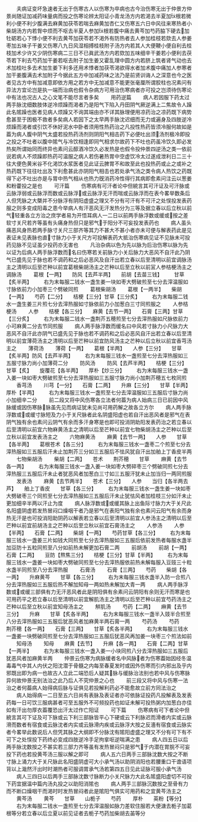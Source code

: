 <!-- { "loadSidebar": true } -->
　　夫病证变坏急速者无出于伤寒古人以伤寒为卒病也古今治伤寒无出于仲景方仲景尚随证加减药味量病而投之伤寒论辨太阳证小青龙汤方内若渇去半夏加根若微利小便不利少腹满去麻黄加茯苓若喘去麻黄加杏仁又伤寒五六日中风往来寒热者小柴胡汤方内若胷中烦而不呕去半夏人参加根若腹中痛去黄芩加芍药脇下硬去加牡砺若心下悸小便不利去黄芩加茯苓若不渇外有防热者去人参加桂枝若欬去人参姜枣加五味子干姜又伤寒八九日风湿相搏桂枝附子汤方内若其人大便鞕小便自利去桂枝加术少许又少阴伤寒病二三日不已眞武汤方内若欬加五味细辛干姜若小便利去茯苓若下利去芍药加干姜若呕去附子加生姜又霍乱理中圆方内若脐上筑者肾气动也去术加桂吐多去术加生姜下利多还用术悸者加茯苓渇欲得水者加术腹中痛加人参寒者加干姜腹满去术加附子今据此五方中加减药味之法乃是前贤训诲人之深意也今之医者见古方中有加减意即依方用之若方中无加减意不能更张毫厘所谓胶柱也况素问有异法方宜论岂是执一端而治病也假令杂病方可用治伤寒病者亦可投之岂须待伤寒论中有法也况古人之心文笔不能尽言者多矣
　　用药逆篇
　　病人若因服下药太过两手脉沈细数肢体逆冷烦躁而渇者乃是阳气下陷入丹田阴气厥逆满上二焦故令人躁此名隂躁也医者见病人烦躁又不询其端由亦不详其脉理便用凉药治之凉药既下病势愈甚至于困极不救者多矣病人若因下之太早两手脉沈迟细而无力或遍身及四肢逆冷烦躁而渇者或引饮不休好泥水中卧者须用性热药治之凡投性热药皆须冷服何故如是葢为病人腹中阴气太盛若投热药汤剂则阴阳气相击药下必便吐出须汤剂极冷即投之投之不吐者以腹中隂气与冷饮相逢即同气相求尔故药下不吐也药虽冷饮久即必发热矣所谓始同而终异也素问云醇酒冷饮久必发热是也假令投仲景四逆汤之类一依前说若病人不烦躁即热药可温服之病人若伤暑热胃中空虚饮冷太过遂成泄利日二三十往大便色黄米谷不化渇饮水浆医者见此证云脾胃不和故至此也投热药或止之或补之热药既下往往吐出及下利愈甚此亦阴阳气相击也若处承气汤之类令病人热饮之药既得下必不吐出亦是与胃中热气相从也热力旣消药冷性得行其病即愈素问注云以葱姜和粉藿投之是也
　　可汗篇
　　伤寒病有可汗者论中但綂言其可汗证及可汗脉或云脉浮弱或云脉浮而数或云脉浮或云脉浮无汗而喘或云脉浮而在表今畧举数条后人但凭脉之大槩并不分脉浮有阴阳虚盛之理又不分有可汗有不可汗之处悮投发表药服之则多变成阳毒之患今举病人有汗恶风无汗发热分为三等及据立春以后立秋以前气轻重各立方治之庶学者易为开悟耳病人一二日以前两手脉浮数或缓或按之差软寸关尺若齐等虽有头痛身热但只是邪气于阳分不可妄投发表药也
　　病人虽头痛恶风身热若两手脉寸关尺三部齐等其力不甚大不甚小者亦未可便与解表药此是见表证未见表脉也直寸脉力小于关尺方可投解表药大抵治伤寒病见证不见脉未可投药见脉不见证虽少投药亦无害也
　　凡治杂病以色为先以脉为后治伤寒以脉为先以证为后病人两手脉浮数而名曰伤寒若关前脉力小关后脉力大恶风不自汗此乃阴气已盛先见于脉也若不调药和之后必恶风及自汗出若立春以后至清明以前宜调脉汤主之清明以后至芒种以前宜葛根柴胡汤主之芒种以后至立秋以前冝人参桔梗汤主之调脉汤
　　葛根【一两】　　防风【去芦半两】　　前胡【去苗三钱】
　　甘草【炙半两】
　　右为末每服二钱水一盏生姜一块如枣大劈破煎至七分去滓温服如寸脉依前力小加枣三个劈破同煎
　　葛根柴胡汤
　　葛根【一两半】　　柴胡【一两】　　芍药【二分】　　桔梗【三分】甘草【三分炙】
　　右为末每服二钱水一盏生姜三片煎七分去滓热服如寸脉依前力小加葱白三寸同煎服之
　　人参桔梗汤
　　人参　　桔梗【各三分】　　麻黄【去节一两】　　石膏【三两】甘草【三分炙】
　　右为末每服二钱水一盏荆芥五穂煎至七分去滓热服如尺脉依前力小可麻黄二分去节同煎服
　　病人两手脉浮数而缓名曰中风若寸脉力小尺脉力大恶风不自汗此亦阴气已盛先见于脉也若不调药和之后必恶风自汗出若立春以后至清明以前宜薄荷汤主之清明以后至芒种以前宜防风汤主之芒种以后立秋以前宜香芎汤主之
　　薄荷汤
　　薄荷【一两】　　葛根【半两】　　人参【三分】　　甘草【炙半两】防风【去芦半两】
　　右为末每服三钱水一盏煎至七分去滓热服如三五服寸脉力尚小加薄荷二分
　　防风汤
　　防风【去芦半两】　　桔梗【三分】　　甘草【炙】　　旋覆花【各半两】　　厚朴【炒三分】
　　右为末每服三钱水一盏入姜一块如枣大劈破煎至七分去滓热服如三五服寸脉力尚小加荆芥穂五七枚同煎
　　香芎汤
　　川芎【一分】　　石膏【二两】　　升麻【三分】　　甘草【半两】厚朴【半两】
　　右为末每服三钱水一盏煎至七分去滓温服如三五服后寸脉力尚小加细辛二分
　　前二段又将中风伤寒各立法者何葢为病人始病三日已前因中风脉缓或因伤寒脉脉虽先见而病证犹未见尚可用药解之故各立方尔
　　病人两手脉浮数或或缓寸脉短及力小于关尺脉者此名阴盛阳虚也若自汗出恶风者是邪气在表阴气独有余也素问云阴气有余而多汗身寒是也即可投消阴助阳发表药治之若立春以后至清明以前宜六物麻黄汤主之清明以后至芒种以前宜七物柴胡汤主之芒种以后至立秋以前宜发表汤主之
　　六物麻黄汤
　　麻黄【去节一两】　　人参　　甘草【各半两】　　葛根苍术【各三分】
　　右为末每服三钱水一盏枣二个煎至七分去滓热服如三五服后汗未止加荆芥三分如三五服后不怯风犹自汗出加舶上丁香皮半两
　　七物柴胡汤
　　柴胡【二两】　　苍术　　荆芥穂　　甘草
　　麻黄【去节各一两】
　　右为末每服三钱水一盏入姜一块如枣大劈碎枣三个劈破同煎七分去滓热服三五服后汗未止者犹恶风者加葱白三寸如三五服汗犹未止加当归一两同煎服
　　发表汤
　　麻黄【去节两半】　　苍术【三分】　　人参　　当归【各半两去芦】　　舶上丁香皮　　甘草【各三分】
　　右为末每服三钱水一盏生姜一块如枣大劈破枣三个同煎至七分去滓热服如三五服后汗未止犹怯风者加桂枝三分如汗未止更加细辛半两以汗止为度
　　病人脉浮数或或缓其脉上出鱼际寸脉力大于关尺此名阳盛阴虚若发热冒闷口燥咽干者乃是邪气在表阳气独有余也素问云阳气有余而身热无汗是也可投消阳助阴药以解表若立春以后至清明以前宜人参汤主之清明以后至芒种以前宜前胡汤主之芒种以后至立秋以前宜石膏汤主之
　　人参汤
　　人参【半两】　　石膏【二两】　　柴胡【一两】　　芍药甘草【各三分】
　　右为末每服三钱水一盏姜三片如钱大同煎至七分去滓热服如三五服后依前发热者每服水盏半加豆防十五粒同煎至八分如前热未解更加石膏二两
　　前胡汤
　　前胡【一两】　　石膏【二两】　　豆防【熬焦三分】　　桔梗【三分】甘草【半两】
　　右为末每服三钱水一盏姜一块如枣大劈破同煎至七分去滓热服依前热未解每服入豆豉三十粒水盏半同煎至八分去滓热服
　　石膏汤
　　石膏【三两】　　芍药　　柴胡【各一两】　　升麻黄芩　　甘草【各三分】
　　右为末每服三钱水盏半入防一合煎八分去滓热服如三五服后热不解加知母一两如热未解加大青一两
　　病人两手脉浮数或或缓三部俱有力无汗恶风者此是阴阳俱有余素问云阴阳有余则无汗而寒是也可用药平之若立春以后至清明以前宜解肌汤主之清明以后至芒种以前宜芍药汤主之芒种以后至立秋以前宜知母汤主之
　　觧肌汤
　　芍药【二两】　　麻黄【去节三分】　　升麻　　甘草【炙各半两】
　　右为末每服三钱水一盏半入豉半合煎至八分去滓热服如三五服后犹恶风者加麻黄半两石膏一两
　　芍药汤
　　芍药　　荆芥穂【各一两】　　石膏【三两】　　甘草【炙各半两】
　　右为末每服三钱水一盏姜一块劈破同煎至七分去滓热服如三五服后犹恶风再加姜一块枣三个煎法如前
　　知母汤
　　知母　　麻黄【去节】　　升麻【各一两】　　石膏【二两】甘草【一两半】
　　右为末每服三钱水一盏入姜一小块同煎八分去滓热服如三五服后犹恶风者加麻黄半两
　　仲景云伤寒为病脉缓者名中风脉者为伤寒葢始因经冬温毒毒气中其人内伏之阳沈潜于骨髓之内每至春夏发时或因外伤寒而引内邪出及乎内邪既出即为病一也故古人立此二端恐后人疑其脉与缓脉治法别也若中风与伤寒脉异何故仲景无别法治之此乃后人不究仲景之心也
　　前三段又将中风与伤寒一法治之者何葢病人始得病后脉与证俱见若投解利药必不能愈故立前方同法治之
　　病人始得病一二日至五六日尚有表脉及表证者亦可依脉证投药凡投解表及发表药每一日可饮三服病甚者可至五服外不可频投药也如证未解可投热粥内加葱白亦佳如有汗出勿厚衣葢覆恐出汗太过作亡阳证
　　可下篇
　　伤寒病有可下者论中但綂言其可下证及可下脉或云下利三部脉皆平心下硬或云下利脉迟而滑者内实或云脉滑而数者有宿食或云脉沈者内实或云脉滑内疾或云脉浮大按之反濇有宿食或云脉实者今畧举此数说后人但凭其脉之大纲即不分脉沈有隂阳虚盛之理又不分有可下有不可下之处悮投下药终必变成四肢逆冷手足拘挛呕逆喘满之患
　　病人四五日以后两手脉沈数按之不甚实若三部力齐等虽有发热冒闷只是邪气于内潜在胃脘不可妄投下药也若投黄芩汤三服以解之即可
　　病人五六日两手三部脉沈数大按之不断寸脉上涌力大于关尺脉此名阳盛阴虚可大小承气汤以助阴消阳也若腰重口干谵语项背以上濈然汗出时时潮热者可服调胃承气汤若第四五日见此证脉可服小承气汤
　　病人三四日以后两手三部脉沈数寸脉断力小关尺脉力大此名隂盛阳虚切不可投下药宜据温中篇内汤丸投之以助阳消隂也
　　病人两手三部脉沉数按之至骨有力而不断口燥咽干而渇时时发热冒闷者此是隂阳气俱实可用药和之宜黄芩汤主之
　　黄芩汤
　　黄芩　　甘草　　山栀子　　芍药
　　厚朴　　英粉【等分】
　　右为末每服二钱水一盏煎至七分去滓温服如脉力差软住服若大便溏去栀子加葛根等分若立春以后立夏以前见证者去栀子芍药加柴胡去苖等分
